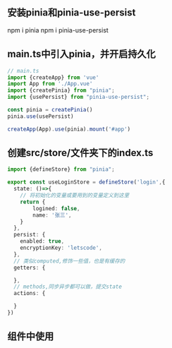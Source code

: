## 安装pinia和pinia-use-persist

npm i pinia
npm i pinia-use-persist

## main.ts中引入pinia，并开启持久化
```typescript
// main.ts
import {createApp} from 'vue'
import App from './App.vue'
import {createPinia} from "pinia";
import {usePersist} from "pinia-use-persist";

const pinia = createPinia()
pinia.use(usePersist)

createApp(App).use(pinia).mount('#app')

```

## 创建src/store/文件夹下的index.ts
```typescript
import {defineStore} from "pinia";

export const useLoginStore = defineStore('login',{
  state: ()=>{
    // 将初始化的变量或要用到的变量定义到这里
    return {
        logined: false,
        name: '张三',
    }
  },
  persist: {
    enabled: true,
    encryptionKey: 'letscode',
  },
  // 类似computed,修饰一些值，也是有缓存的
  getters: {

  },
  // methods,同步异步都可以做，提交state
  actions: {

  }
})
```

## 组件中使用

<template>
<el-button text>{{ loginstate.name }}</el-button>
</template>
<script lang="ts" setup>
import { useLoginStore } from "../store";
const loginstate = useLoginStore();
<script>


打开控制台的应用程序，找到Local Storage，可以查看到对应的存储加密
login 
U2FsdGVkX1+P/Fy0dLKP2m3nucZpM3XjxsuhuFdsy5ulIOuGoOIV+oJs/4fLfv2JCtKkz7sJshtyCpQvlrsOTw==


